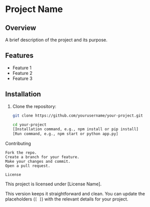 # Project Name

## Overview
A brief description of the project and its purpose.

## Features
- Feature 1
- Feature 2
- Feature 3

## Installation

1. Clone the repository:
   ```bash
   git clone https://github.com/yourusername/your-project.git

   cd your-project
   [Installation command, e.g., npm install or pip install]
   [Run command, e.g., npm start or python app.py]


Contributing

    Fork the repo.
    Create a branch for your feature.
    Make your changes and commit.
    Open a pull request.

    License

This project is licensed under [License Name].


This version keeps it straightforward and clean. You can update the placeholders (`[ ]`) with the relevant details for your project.


